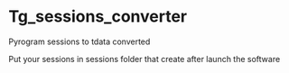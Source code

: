 # Tg_sessions_converter
Pyrogram sessions to tdata converted

Put your sessions in sessions folder that create after launch the software
